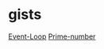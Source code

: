 # gists

[Event-Loop](https://gist.github.com/DhruvPatel033/92668556f0bcbe2c49f2e4fcfd58e092#file-event_loop-md)
[Prime-number](https://gist.github.com/DhruvPatel033/92668556f0bcbe2c49f2e4fcfd58e092#file-prime_number-js)

